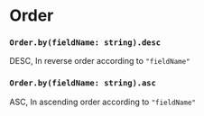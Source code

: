 # Order

### `Order.by(fieldName: string).desc`

DESC, In reverse order according to `"fieldName"`

### `Order.by(fieldName: string).asc`

ASC, In ascending order according to `"fieldName"`
